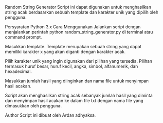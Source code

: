 Random String Generator
Script ini dapat digunakan untuk menghasilkan string acak berdasarkan sebuah template dan karakter unik yang dipilih oleh pengguna.

Persyaratan
Python 3.x
Cara Menggunakan
Jalankan script dengan menjalankan perintah python random_string_generator.py di terminal atau command prompt.

Masukkan template. Template merupakan sebuah string yang dapat memiliki karakter x yang akan diganti dengan karakter acak.

Pilih karakter unik yang ingin digunakan dari pilihan yang tersedia. Pilihan termasuk huruf besar, huruf kecil, angka, simbol, alfanumerik, dan hexadecimal.

Masukkan jumlah hasil yang diinginkan dan nama file untuk menyimpan hasil acakan.

Script akan menghasilkan string acak sebanyak jumlah hasil yang diminta dan menyimpan hasil acakan ke dalam file txt dengan nama file yang dimasukkan oleh pengguna.

Author
Script ini dibuat oleh Ardan adhyaksa.
